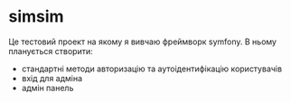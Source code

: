 # simsim
Це тестовий проект на якому я вивчаю фреймворк symfony.
В ньому планується створити:
- стандартні методи авторизацію та аутоідентифікацію користувачів
- вхід для адміна
- адмін панель
